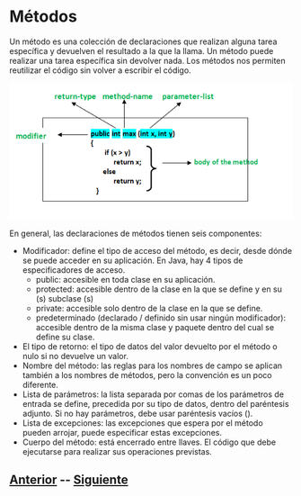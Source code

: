 
# Métodos 
Un método es una colección de declaraciones que realizan alguna tarea específica y devuelven el resultado a la que la llama. Un método puede realizar una tarea específica sin devolver nada. Los métodos nos permiten reutilizar el código sin volver a escribir el código.

![Methods](resources/methods.png)


En general, las declaraciones de métodos tienen seis componentes:
- Modificador: define el tipo de acceso del método, es decir, desde dónde se puede acceder en su aplicación. En Java, hay 4 tipos de especificadores de acceso.
	- public: accesible en toda clase en su aplicación.
	- protected: accesible dentro de la clase en la que se define y en su (s) subclase (s)
	- private: accesible solo dentro de la clase en la que se define.
	- predeterminado (declarado / definido sin usar ningún modificador): accesible dentro de la misma clase y paquete dentro del cual se define su clase.
- El tipo de retorno: el tipo de datos del valor devuelto por el método o nulo si no devuelve un valor.
- Nombre del método: las reglas para los nombres de campo se aplican también a los nombres de métodos, pero la convención es un poco diferente.
- Lista de parámetros: la lista separada por comas de los parámetros de entrada se define, precedida por su tipo de datos, dentro del paréntesis adjunto. Si no hay parámetros, debe usar paréntesis vacíos ().
- Lista de excepciones: las excepciones que espera por el método pueden arrojar, puede especificar estas excepciones.
- Cuerpo del método: está encerrado entre llaves. El código que debe ejecutarse para realizar sus operaciones previstas.

## [Anterior](page7.md)  --  [Siguiente](page9.md)